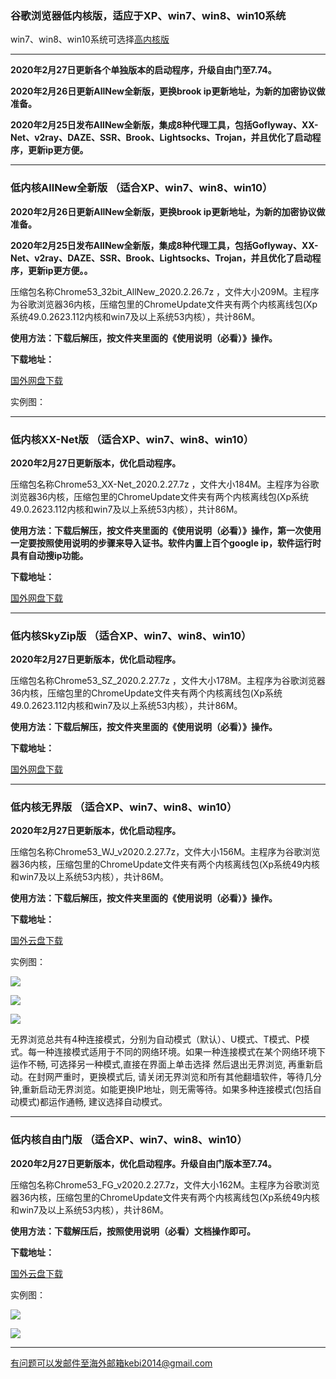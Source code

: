 ### 谷歌浏览器低内核版，适应于XP、win7、win8、win10系统

win7、win8、win10系统可选择[高内核版](https://github.com/Alvin9999/new-pac/wiki/%E9%AB%98%E5%86%85%E6%A0%B8%E7%89%88)

***

**2020年2月27日更新各个单独版本的启动程序，升级自由门至7.74。**

**2020年2月26日更新AllNew全新版，更换brook ip更新地址，为新的加密协议做准备。**

**2020年2月25日发布AllNew全新版，集成8种代理工具，包括Goflyway、XX-Net、v2ray、DAZE、SSR、Brook、Lightsocks、Trojan，并且优化了启动程序，更新ip更方便。**

***

### 低内核AllNew全新版 （适合XP、win7、win8、win10）

**2020年2月26日更新AllNew全新版，更换brook ip更新地址，为新的加密协议做准备。**

**2020年2月25日发布AllNew全新版，集成8种代理工具，包括Goflyway、XX-Net、v2ray、DAZE、SSR、Brook、Lightsocks、Trojan，并且优化了启动程序，更新ip更方便。。**

压缩包名称Chrome53_32bit_AllNew_2020.2.26.7z ，文件大小209M。主程序为谷歌浏览器36内核，压缩包里的ChromeUpdate文件夹有两个内核离线包(Xp系统49.0.2623.112内核和win7及以上系统53内核），共计86M。

**使用方法：下载后解压，按文件夹里面的《使用说明（必看）》操作。**

**下载地址：**

[国外网盘下载](http://www.freedown9.com/html/2020226/Chrome53_32bit_AllNew_2020.2.26.7z) 

实例图：


***

### 低内核XX-Net版 （适合XP、win7、win8、win10）

**2020年2月27日更新版本，优化启动程序。**

压缩包名称Chrome53_XX-Net_2020.2.27.7z ，文件大小184M。主程序为谷歌浏览器36内核，压缩包里的ChromeUpdate文件夹有两个内核离线包(Xp系统49.0.2623.112内核和win7及以上系统53内核），共计86M。

**使用方法：下载后解压，按文件夹里面的《使用说明（必看）》操作，第一次使用一定要按照使用说明的步骤来导入证书。软件内置上百个google ip，软件运行时具有自动搜ip功能。**

**下载地址：**

[国外网盘下载](http://www.freedown9.com/html/20202273/Chrome53_XX-Net_2020.2.27.7z) 

***

### 低内核SkyZip版 （适合XP、win7、win8、win10）

**2020年2月27日更新版本，优化启动程序。**

压缩包名称Chrome53_SZ_2020.2.27.7z ，文件大小178M。主程序为谷歌浏览器36内核，压缩包里的ChromeUpdate文件夹有两个内核离线包(Xp系统49.0.2623.112内核和win7及以上系统53内核），共计86M。

**使用方法：下载后解压，按文件夹里面的《使用说明（必看）》操作。**

**下载地址：**

[国外网盘下载](http://www.freedown9.com/html/20202272/Chrome53_SZ_2020.2.27.7z) 


***

### 低内核无界版  （适合XP、win7、win8、win10）

**2020年2月27日更新版本，优化启动程序。**

压缩包名称Chrome53_WJ_v2020.2.27.7z，文件大小156M。主程序为谷歌浏览器36内核，压缩包里的ChromeUpdate文件夹有两个内核离线包(Xp系统49内核和win7及以上系统53内核），共计86M。

**使用方法：下载后解压，按文件夹里面的《使用说明（必看）》操作。**

**下载地址：**

[国外云盘下载](http://www.freedown9.com/html/20202272/Chrome53_WJ_v2020.2.7.7z) 

实例图：

![](https://raw.githubusercontent.com/Alvin9999/pac2/master/softimag/53wuj1.png)

![](https://raw.githubusercontent.com/Alvin9999/PAC/master/download/53wujie1.PNG)

![](https://raw.githubusercontent.com/Alvin9999/PAC/master/download/wujie2.png)

无界浏览总共有4种连接模式，分别为自动模式（默认）、U模式、T模式、P模式。每一种连接模式适用于不同的网络环境。如果一种连接模式在某个网络环境下运作不畅, 可选择另一种模式,直接在界面上单击选择 然后退出无界浏览, 再重新启动。在封网严重时，更换模式后, 请关闭无界浏览和所有其他翻墙软件，等待几分钟,重新启动无界浏览。如能更换IP地址，则无需等待。如果多种连接模式(包括自动模式)都运作通畅, 建议选择自动模式。


***


### 低内核自由门版  （适合XP、win7、win8、win10）

**2020年2月27日更新版本，优化启动程序。升级自由门版本至7.74。**

压缩包名称Chrome53_FG_v2020.2.27.7z，文件大小162M。主程序为谷歌浏览器36内核，压缩包里的ChromeUpdate文件夹有两个内核离线包(Xp系统49内核和win7及以上系统53内核），共计86M。

**使用方法：下载解压后，按照使用说明（必看）文档操作即可。**

**下载地址：**

[国外云盘下载](http://www.freedown9.com/html/20202272/Chrome53_FG_v2020.2.27.7z) 

实例图：

![](https://raw.githubusercontent.com/Alvin9999/pac2/master/softimag/53fg1.png)

![](https://raw.githubusercontent.com/Alvin9999/PAC/master/download/53freegate1.PNG)


***


有问题可以发邮件至海外邮箱kebi2014@gmail.com


